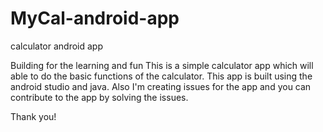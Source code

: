 # MyCal-android-app
calculator android app

Building for the learning and fun
This is a simple calculator app which will able to do the basic functions of the calculator.
This app is built using the android studio and java.
Also I'm creating issues for the app and you can contribute to the app by solving the issues.

Thank you!
